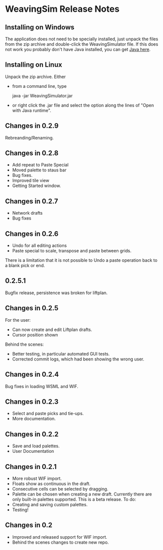 WeavingSim Release Notes
========================

Installing on Windows
---------------------

The application does not need to be specially installed, just unpack the files 
from the zip archive and double-click the WeavingSimulator file. If this does 
not work you probably don't have Java installed, you can get 
[Java here](http://www.java.com/en/download/index.jsp).

Installing on Linux
-------------------
Unpack the zip archive. Either

- from a command line, type 

    java -jar WeavingSimulator.jar

- or right click the .jar file and select the option along the lines of 
"Open with Java runtime".

Changes in 0.2.9
----------------
Rebreanding/Renaming.

Changes in 0.2.8
----------------
- Add repeat to Paste Special
- Moved palette to staus bar
- Bug fixes.
- Improved tile view
- Getting Started window.

Changes in 0.2.7
---------------

- Network drafts
- Bug fixes

Changes in 0.2.6
----------------

- Undo for all editing actions
- Paste special to scale, transpose and paste between grids.

There is a limitation that it is not possible to Undo a paste 
operation back to a blank pick or end. 

0.2.5.1
-------
Bugfix release, persistence was broken for liftplan.
 
Changes in 0.2.5
----------------
For the user:
- Can now create and edit Liftplan drafts.
- Cursor position shown

Behind the scenes:
- Better testing, in particular automated GUI tests.
- Corrected commit logs, which had been showing the wrong user.

Changes in 0.2.4
----------------
Bug fixes in loading WSML and WIF.

Changes in 0.2.3
----------------
- Select and paste picks and tie-ups.
- More documentation.

Changes in 0.2.2
----------------
- Save and load palettes.
- User Documentation

Changes in 0.2.1
----------------
- More robust WIF import.
- Floats show as continuous in the draft. 
- Consecutive cells can be selected by dragging. 
- Palette can be chosen when creating a new draft. Currently there are only built-in palettes supported. 
This is a beta release. To do:
- Creating and saving custom palettes. 
- Testing!

Changes in 0.2
--------------

- Improved and released support for WIF import.
- Behind the scenes changes to create new repo.
